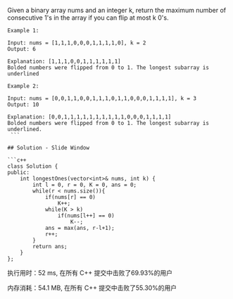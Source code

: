 Given a binary array nums and an integer k, return the maximum number of consecutive 1's in the array if you can flip at most k 0's.

```
Example 1:

Input: nums = [1,1,1,0,0,0,1,1,1,1,0], k = 2
Output: 6

Explanation: [1,1,1,0,0,1,1,1,1,1,1]
Bolded numbers were flipped from 0 to 1. The longest subarray is underlined

Example 2:

Input: nums = [0,0,1,1,0,0,1,1,1,0,1,1,0,0,0,1,1,1,1], k = 3
Output: 10

Explanation: [0,0,1,1,1,1,1,1,1,1,1,1,0,0,0,1,1,1,1]
Bolded numbers were flipped from 0 to 1. The longest subarray is underlined.
 ```

## Solution - Slide Window

```c++
class Solution {
public:
    int longestOnes(vector<int>& nums, int k) {
        int l = 0, r = 0, K = 0, ans = 0;
        while(r < nums.size()){
            if(nums[r] == 0)
                K++;
            while(K > k)
                if(nums[l++] == 0)
                    K--;
            ans = max(ans, r-l+1);
            r++;
        }
        return ans;
    }
};
```

执行用时：52 ms, 在所有 C++ 提交中击败了69.93%的用户

内存消耗：54.1 MB, 在所有 C++ 提交中击败了55.30%的用户
